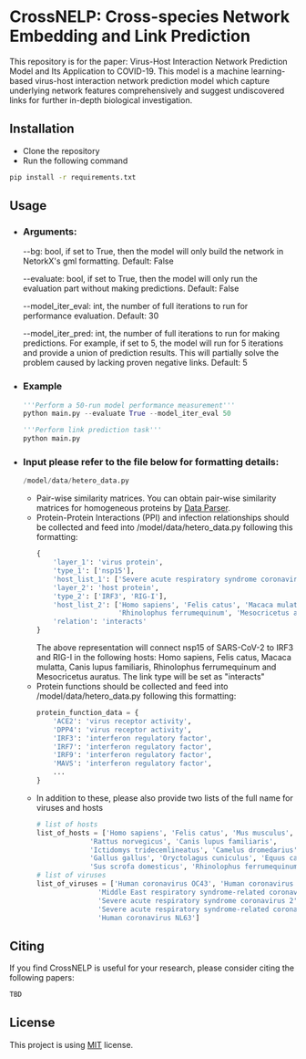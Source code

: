 # CrossNELP: Cross-species Network Embedding and Link Prediction

This repository is for the paper: Virus-Host Interaction Network Prediction Model and Its Application to COVID-19. This model is a machine learning-based virus-host interaction network prediction model which capture underlying network features comprehensively and suggest undiscovered links for further in-depth biological investigation.

## Installation
- Clone the repository
- Run the following command

```bash
pip install -r requirements.txt
```

## Usage

- ### Arguments:
    --bg: bool, if set to True, then the model will only build the network in NetorkX's gml formatting. Default: False

    --evaluate: bool, if set to True, then the model will only run the evaluation part without making predictions. Default: False

   --model_iter_eval: int, the number of full iterations to run for performance evaluation. Default: 30

   --model_iter_pred: int, the number of full iterations to run for making predictions. For example, if set to 5, the model will run for 5 iterations and provide a union of prediction results. This will partially solve the problem caused by lacking proven negative links. Default: 5

- ### Example
     ```python
    '''Perform a 50-run model performance measurement'''
    python main.py --evaluate True --model_iter_eval 50
    ```
     ```python
    '''Perform link prediction task'''
    python main.py
    ```
   

- ### Input please refer to the file below for formatting details:
    ```python
    /model/data/hetero_data.py
    ```
  - Pair-wise similarity matrices. You can obtain pair-wise similarity matrices for homogeneous proteins by [Data Parser](https://github.com/SupremeEthan/COVID-19-Research-Data-Parser).
  - Protein-Protein Interactions (PPI) and infection relationships should be collected and feed into /model/data/hetero_data.py following this formatting: 
    ```python
    {
        'layer_1': 'virus protein',
        'type_1': ['nsp15'],
        'host_list_1': ['Severe acute respiratory syndrome coronavirus 2'],
        'layer_2': 'host protein',
        'type_2': ['IRF3', 'RIG-I'],
        'host_list_2': ['Homo sapiens', 'Felis catus', 'Macaca mulatta', 'Canis lupus familiaris',
                        'Rhinolophus ferrumequinum', 'Mesocricetus auratus'],
        'relation': 'interacts'
    }
    ```
    The above representation will connect nsp15 of SARS-CoV-2 to IRF3 and RIG-I in the following 
    hosts: Homo sapiens, Felis catus, Macaca mulatta, Canis lupus familiaris, Rhinolophus 
    ferrumequinum and Mesocricetus auratus. The link type will be set as "interacts"
  - Protein functions should be collected and feed into /model/data/hetero_data.py following this 
    formatting: 
    ```python
    protein_function_data = {
        'ACE2': 'virus receptor activity',
        'DPP4': 'virus receptor activity',
        'IRF3': 'interferon regulatory factor',
        'IRF7': 'interferon regulatory factor',
        'IRF9': 'interferon regulatory factor',
        'MAVS': 'interferon regulatory factor',
        ...
    }
    ```
  - In addition to these, please also provide two lists of the full name for viruses and hosts
    ```python
    # list of hosts
    list_of_hosts = ['Homo sapiens', 'Felis catus', 'Mus musculus',
                 'Rattus norvegicus', 'Canis lupus familiaris',
                 'Ictidomys tridecemlineatus', 'Camelus dromedarius', 'Bos taurus', 'Pan troglodytes',
                 'Gallus gallus', 'Oryctolagus cuniculus', 'Equus caballus', 'Macaca mulatta', 'Ovis aries',
                 'Sus scrofa domesticus', 'Rhinolophus ferrumequinum', 'Mesocricetus auratus']
    # list of viruses
    list_of_viruses = ['Human coronavirus OC43', 'Human coronavirus HKU1',
                   'Middle East respiratory syndrome-related coronavirus',
                   'Severe acute respiratory syndrome coronavirus 2',
                   'Severe acute respiratory syndrome-related coronavirus', 'Human coronavirus 229E',
                   'Human coronavirus NL63']
    ```

## Citing
If you find CrossNELP is useful for your research, please consider citing the following papers:

```bash
TBD
```

## License
This project is using [MIT](https://choosealicense.com/licenses/mit/) license.